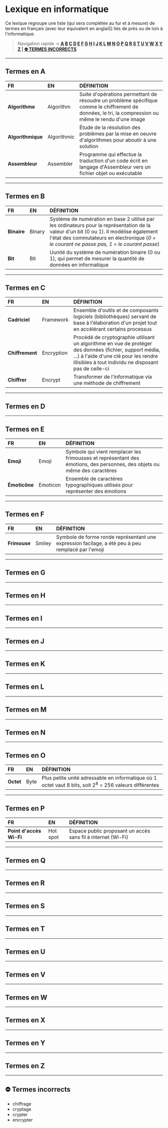 # Lexique en informatique

Ce lexique regroupe une liste (qui sera complétée au fur et à mesure) de termes en français (avec leur équivalent en anglaiS) liés de près ou de loin à l'informatique.

> Navigation rapide -> **[A](#termes-en-a) [B](#termes-en-b) [C](#termes-en-c) [D](#termes-en-d) [E](#termes-en-e) [F](#termes-en-f) [G](#termes-en-g) [H](#termes-en-h) [I](#termes-en-i) [J](#termes-en-j) [K](#termes-en-k) [L](#termes-en-l) [M](#termes-en-m) [N](#termes-en-n) [O](#termes-en-o) [P](#termes-en-p) [Q](#termes-en-q) [R](#termes-en-r) [S](#termes-en-s) [T](#termes-en-t) [U](#termes-en-u) [V](#termes-en-v) [W](#termes-en-w) [X](#termes-en-x) [Y](#termes-en-y) [Z](#termes-en-z) | [⛔ TERMES INCORRECTS](#-termes-incorrects)**

---

## Termes en A

|FR|EN|DÉFINITION|
|:--|:--|:--|
|**Algorithme**|Algorithm|Suite d'opérations permettant de résoudre un problème spécifique comme le chiffrement de données, le tri, la compression ou même le rendu d'une image|
|**Algorithmique**|Algorithmic|Étude de la résolution des problèmes par la mise en oeuvre d'algorithmes pour aboutir à une solution|
|**Assembleur**|Assembler|Programme qui effectue la traduction d'un code écrit en langage d'Assembleur vers un fichier objet ou exécutable|

---

## Termes en B

|FR|EN|DÉFINITION|
|:--|:--|:--|
|**Binaire**|Binary|Système de numération en base 2 utilisé par les ordinateurs pour la représentation de la valeur d'un bit (0 ou 1). Il modélise également l'état des commutateurs en électronique (_0 = le courant ne passe pas, 1 = le courant passe_)|
|**Bit**|Bit|Uunité du système de numération binaire (0 ou 1), qui permet de mesurer la quantité de données en informatique|

---

## Termes en C

|FR|EN|DÉFINITION|
|:--|:--|:--|
|**Cadriciel**|Framework|Ensemble d'outils et de composants logiciels (bibliothèques) servant de base à l'élaboration d'un projet tout en accélérant certains processus|
|**Chiffrement**|Encryption|Procédé de cryptographie utilisant un algorithme en vue de protéger des données (fichier, support média, ...) à l'aide d'une clé pour les rendre illisibles à tout individu ne disposant pas de celle-ci|
|**Chiffrer**|Encrypt|Transformer de l'informatique via une méthode de chiffrement|

---

## Termes en D

---

## Termes en E

|FR|EN|DÉFINITION|
|:--|:--|:--|
|**Emoji**|Emoji|Symbole qui vient remplacer les frimousses et représentant des émotions, des personnes, des objets ou même des caractères|
|**Émoticône**|Emoticon|Ensemble de caractères typographiques utilisés pour représenter des émotions|

---

## Termes en F

|FR|EN|DÉFINITION|
|:--|:--|:--|
|**Frimouse**|Smiley|Symbole de forme ronde représentant une expression facilage, a été peu à peu remplacé par l'emoji|

---

## Termes en G

---

## Termes en H

---

## Termes en I

---

## Termes en J

---

## Termes en K

---

## Termes en L

---

## Termes en M

---

## Termes en N

---

## Termes en O

|FR|EN|DÉFINITION|
|:--|:--|:--|
|**Octet**|Byte|Plus petite unité adressable en informatique où 1 octet vaut 8 bits, soit 2<sup>8</sup> = 256 valeurs différentes|

---

## Termes en P

|FR|EN|DÉFINITION|
|:--|:--|:--|
|**Point d'accès Wi-Fi**|Hot spot|Espace public proposant un accès sans fil à internet (Wi-Fi)|

---

## Termes en Q

---

## Termes en R

---

## Termes en S

---

## Termes en T

---

## Termes en U

---

## Termes en V

---

## Termes en W

---

## Termes en X

---

## Termes en Y

---

## Termes en Z

---

## ⛔ Termes incorrects

+ chiffrage
+ cryptage
+ crypter
+ encrypter
